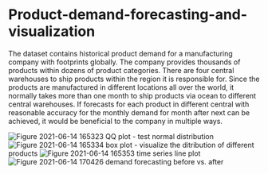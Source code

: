 # Product-demand-forecasting-and-visualization

The dataset contains historical product demand for a manufacturing company with footprints globally. The company provides thousands of products within dozens of product categories. There are four central warehouses to ship products within the region it is responsible for. Since the products are manufactured in different locations all over the world, it normally takes more than one month to ship products via ocean to different central warehouses. If forecasts for each product in different central with reasonable accuracy for the monthly demand for month after next can be achieved, it would be beneficial to the company in multiple ways.

![Figure 2021-06-14 165323](https://user-images.githubusercontent.com/75773374/123293300-73abd480-d546-11eb-8d1a-71970fefb1ee.png)
QQ plot - test normal distribution
![Figure 2021-06-14 165334](https://user-images.githubusercontent.com/75773374/123293308-75759800-d546-11eb-9fe9-16b875dd7107.png)
box plot - visualize the ditribution of different products
![Figure 2021-06-14 165353](https://user-images.githubusercontent.com/75773374/123293324-78708880-d546-11eb-8a9b-ca69cd7d1f2f.png)
time series line plot
![Figure 2021-06-14 170426](https://user-images.githubusercontent.com/75773374/123293343-7c040f80-d546-11eb-874b-c682b7e61627.png)
demand forecasting before vs. after
